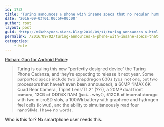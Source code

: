 ```yaml
---
id: 1752
title: 'Turing announces a phone with insane specs that no regular human needs'
date: '2016-09-02T01:00:50+00:00'
author: root
layout: post
guid: 'http://mikehaynes.micro.blog/2016/09/01/turing-announces-a.html'
permalink: /2016/09/02/turing-announces-a-phone-with-insane-specs-that-no-regular-human-needs/
categories:
    - Note
---
```


[Richard Gao for Android Police](https://www.androidpolice.com/2016/09/01/lolwut/):

> Turing is calling this new “perfectly designed device” the Turing Phone Cadenza, and they’re expecting to release it next year. Some purported specs include two Snapdragon 830s (yes, not one, but two processors that haven’t even been announced), a 60MP “iMAX 6K Quad Rear Camera, Triplet Lens/T1.2” (???), a 20MP dual front camera, 12GB of DDR4X RAM (just… why?), 512GB of internal storage with two microSD slots, a 100Wh battery with graphene and hydrogen fuel cells (lolwut), and the ability to simultaneously read four nanoSIMs. I have no words.

Who is this for? No smartphone user needs this.